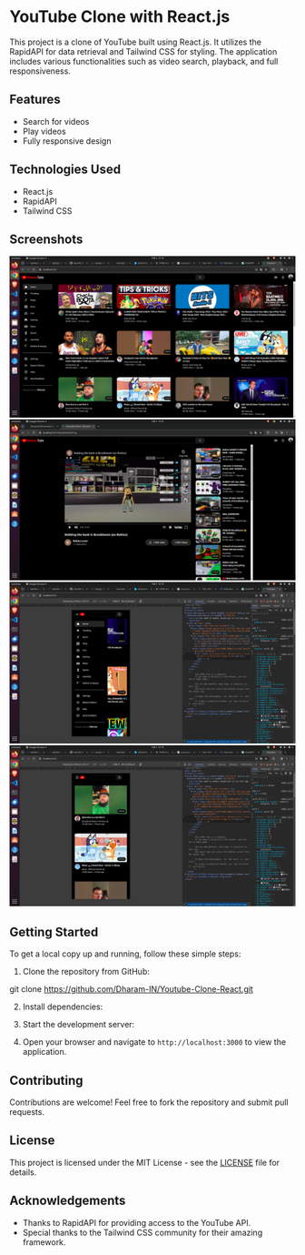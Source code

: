 # YouTube Clone with React.js

This project is a clone of YouTube built using React.js. It utilizes the RapidAPI for data retrieval and Tailwind CSS for styling. The application includes various functionalities such as video search, playback, and full responsiveness.

## Features

- Search for videos
- Play videos
- Fully responsive design

## Technologies Used

- React.js
- RapidAPI
- Tailwind CSS

## Screenshots

![Home Page](screenshots/Screenshot1.png)
![Video Page](screenshots/Screenshot4.png)
![Responsive Page](screenshots/Screenshot2.png)
![Main Page](screenshots/Screenshot3.png)


## Getting Started

To get a local copy up and running, follow these simple steps:

1. Clone the repository from GitHub:

git clone https://github.com/Dharam-IN/Youtube-Clone-React.git


2. Install dependencies:


3. Start the development server:


4. Open your browser and navigate to `http://localhost:3000` to view the application.

## Contributing

Contributions are welcome! Feel free to fork the repository and submit pull requests.

## License

This project is licensed under the MIT License - see the [LICENSE](LICENSE) file for details.

## Acknowledgements

- Thanks to RapidAPI for providing access to the YouTube API.
- Special thanks to the Tailwind CSS community for their amazing framework.
